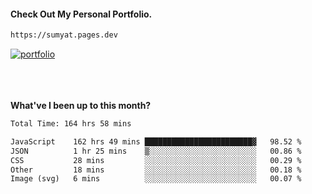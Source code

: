 #### Check Out My Personal Portfolio.
````bash
https://sumyat.pages.dev
````

<a href='https://sumyat.pages.dev/'>
    <img src='https://github.com/sumyat-aung/sumyat-aung/assets/108873224/c9b4f2be-c585-4dd3-84e1-692c3854a6d8' alt='portfolio' align='center' />
</a>


<br />
<br />


<br />
<br />

**What've I been up to this month?**

<!--START_SECTION:waka-->

```txt
Total Time: 164 hrs 58 mins

JavaScript    162 hrs 49 mins ████████████████████████▓   98.52 %
JSON          1 hr 25 mins    ▒░░░░░░░░░░░░░░░░░░░░░░░░   00.86 %
CSS           28 mins         ░░░░░░░░░░░░░░░░░░░░░░░░░   00.29 %
Other         18 mins         ░░░░░░░░░░░░░░░░░░░░░░░░░   00.18 %
Image (svg)   6 mins          ░░░░░░░░░░░░░░░░░░░░░░░░░   00.07 %
```

<!--END_SECTION:waka-->




